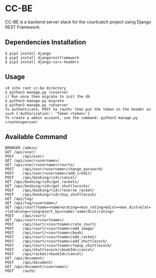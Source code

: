 # CC-BE

CC-BE is a backend server stack for the courtcatch project using Django REST Framework.

## Dependencies Installation
	
	$ pip3 install django
	$ pip3 install djangorestframework
	$ pip3 install django-cors-headers

## Usage

	cd into root cc-be directory
	$ python3 manage.py runserver
	// Run once then migrate to init the db
	$ python3 manage.py migrate
	$ python3 manage.py runserver
	To authenticate, POST to /auth/ then put the token in the header as such {'Authorization': 'Token <token>'}
	To create a admin account, use the command: python3 manage.py createsuperuser

## Available Command

	BROWSER	/admin/
	GET	/api/user/
	POST	/api/user/
	GET	/api/user/<username>/
	GET	/api/user/<username>/courts/
	POST	/api/user/<username>/change_password/
	POST	/api/user/<username>/add_credit/
	POST	/api/booking/<id>/cancel/
	GET	/api/booking/<id>/get_rackets/
	GET	/api/booking/<id>/get_shuttlecocks/
	POST	/api/booking/<id>/reserve_racket/
	POST	/api/booking/<id>/buy_shuttlecock/
	GET	/api/log/
	GET	/api/log/<username>/
	GET	/api/court?name=<name>&rating=<min_rating>&dist=<max_dist>&lat=<lat>&long=<long>&sort_by=<name|-name|dist|rating>
	POST	/api/court/
	GET	/api/court/<courtname>/
	POST	/api/court/<courtname>/rate_court/
	POST	/api/court/<courtname>/add_image/
	POST	/api/court/<courtname>/book/
	POST	/api/court/<courtname>/add_racket/
	POST	/api/court/<courtname>/add_shuttlecock/
	POST	/api/court/<courtname>/topup_shuttlecock/
	POST	/api/shuttlecock/<bookId>/cancel/
	POST	/api/racket/<bookId>/cancel/
	GET	/api/document/
	POST	/api/document/
	GET	/api/document/<username>/
	POST	/auth/

